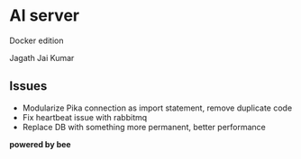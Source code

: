 # AI server

Docker edition


Jagath Jai Kumar

## Issues

- Modularize Pika connection as import statement, remove duplicate code
- Fix heartbeat issue with rabbitmq
- Replace DB with something more permanent, better performance


**powered by bee**
